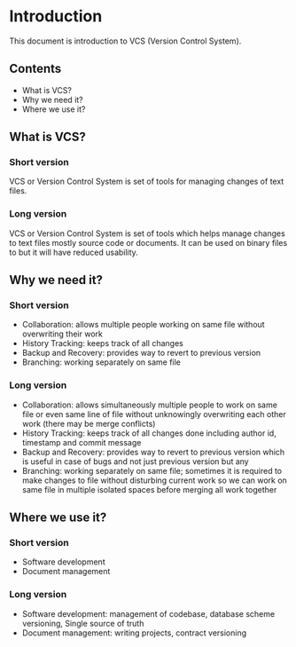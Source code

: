 # Introduction

This document is introduction to VCS (Version Control System).

## Contents

- What is VCS?
- Why we need it?
- Where we use it?

## What is VCS?

### Short version

VCS or Version Control System is set of tools for managing changes of text files.

### Long version

VCS or Version Control System is set of tools which helps manage changes to text files mostly source code or documents. It can be used on binary files to but it will have reduced usability.

## Why we need it?

### Short version

- Collaboration: allows multiple people working on same file without overwriting their work
- History Tracking: keeps track of all changes
- Backup and Recovery: provides way to revert to previous version
- Branching: working separately on same file

### Long version

- Collaboration: allows simultaneously multiple people to work on same file or even same line of file without unknowingly overwriting each other work (there may be merge conflicts)
- History Tracking: keeps track of all changes done including author id, timestamp and commit message
- Backup and Recovery: provides way to revert to previous version which is useful in case of bugs and not just previous version but any
- Branching: working separately on same file; sometimes it is required to make changes to file without disturbing current work so we can work on same file in multiple isolated spaces before merging all work together

## Where we use it?

### Short version

- Software development
- Document management

### Long version

- Software development: management of codebase, database scheme versioning, Single source of truth
- Document management: writing projects, contract versioning
